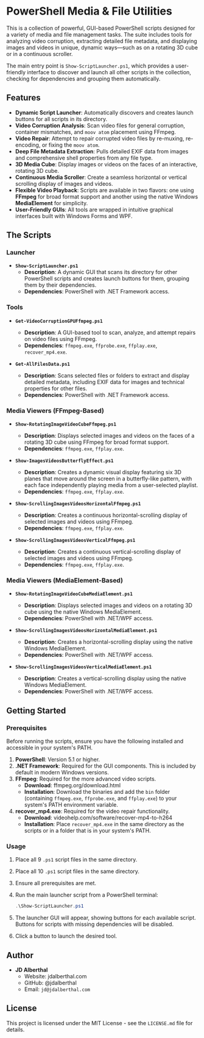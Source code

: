 # PowerShell Media & File Utilities

This is a collection of powerful, GUI-based PowerShell scripts designed for a variety of media and file management tasks. The suite includes tools for analyzing video corruption, extracting detailed file metadata, and displaying images and videos in unique, dynamic ways—such as on a rotating 3D cube or in a continuous scroller.

The main entry point is `Show-ScriptLauncher.ps1`, which provides a user-friendly interface to discover and launch all other scripts in the collection, checking for dependencies and grouping them automatically.

## Features

- **Dynamic Script Launcher**: Automatically discovers and creates launch buttons for all scripts in its directory.
- **Video Corruption Analysis**: Scan video files for general corruption, container mismatches, and `moov atom` placement using FFmpeg.
- **Video Repair**: Attempt to repair corrupted video files by re-muxing, re-encoding, or fixing the `moov atom`.
- **Deep File Metadata Extraction**: Pulls detailed EXIF data from images and comprehensive shell properties from any file type.
- **3D Media Cube**: Display images or videos on the faces of an interactive, rotating 3D cube.
- **Continuous Media Scroller**: Create a seamless horizontal or vertical scrolling display of images and videos.
- **Flexible Video Playback**: Scripts are available in two flavors: one using **FFmpeg** for broad format support and another using the native Windows **MediaElement** for simplicity.
- **User-Friendly GUIs**: All tools are wrapped in intuitive graphical interfaces built with Windows Forms and WPF.

## The Scripts

### Launcher

- **`Show-ScriptLauncher.ps1`**
  - **Description**: A dynamic GUI that scans its directory for other PowerShell scripts and creates launch buttons for them, grouping them by their dependencies.
  - **Dependencies**: PowerShell with .NET Framework access.

### Tools

- **`Get-VideoCorruptionGPUFfmpeg.ps1`**
  - **Description**: A GUI-based tool to scan, analyze, and attempt repairs on video files using FFmpeg.
  - **Dependencies**: `ffmpeg.exe`, `ffprobe.exe`, `ffplay.exe`, `recover_mp4.exe`.

- **`Get-AllFilesData.ps1`**
  - **Description**: Scans selected files or folders to extract and display detailed metadata, including EXIF data for images and technical properties for other files.
  - **Dependencies**: PowerShell with .NET Framework access.

### Media Viewers (FFmpeg-Based)

- **`Show-RotatingImageVideoCubeFfmpeg.ps1`**
  - **Description**: Displays selected images and videos on the faces of a rotating 3D cube using FFmpeg for broad format support.
  - **Dependencies**: `ffmpeg.exe`, `ffplay.exe`.

- **`Show-ImagesVideosButterflyEffect.ps1`**
  - **Description**: Creates a dynamic visual display featuring six 3D planes that move around the screen in a butterfly-like pattern, with each face independently playing media from a user-selected playlist.
  - **Dependencies**: `ffmpeg.exe`, `ffplay.exe`.

- **`Show-ScrollingImagesVideosHorizontalFfmpeg.ps1`**
  - **Description**: Creates a continuous horizontal-scrolling display of selected images and videos using FFmpeg.
  - **Dependencies**: `ffmpeg.exe`, `ffplay.exe`.

- **`Show-ScrollingImagesVideosVerticalFfmpeg.ps1`**
  - **Description**: Creates a continuous vertical-scrolling display of selected images and videos using FFmpeg.
  - **Dependencies**: `ffmpeg.exe`, `ffplay.exe`.

### Media Viewers (MediaElement-Based)

- **`Show-RotatingImageVideoCubeMediaElement.ps1`**
  - **Description**: Displays selected images and videos on a rotating 3D cube using the native Windows MediaElement.
  - **Dependencies**: PowerShell with .NET/WPF access.

- **`Show-ScrollingImagesVideosHorizontalMediaElement.ps1`**
  - **Description**: Creates a horizontal-scrolling display using the native Windows MediaElement.
  - **Dependencies**: PowerShell with .NET/WPF access.

- **`Show-ScrollingImagesVideosVerticalMediaElement.ps1`**
  - **Description**: Creates a vertical-scrolling display using the native Windows MediaElement.
  - **Dependencies**: PowerShell with .NET/WPF access.

## Getting Started

### Prerequisites

Before running the scripts, ensure you have the following installed and accessible in your system's PATH.

1. **PowerShell**: Version 5.1 or higher.
2. **.NET Framework**: Required for the GUI components. This is included by default in modern Windows versions.
3. **FFmpeg**: Required for the more advanced video scripts.
    - **Download**: ffmpeg.org/download.html
    - **Installation**: Download the binaries and add the `bin` folder (containing `ffmpeg.exe`, `ffprobe.exe`, and `ffplay.exe`) to your system's PATH environment variable.
4. **recover_mp4.exe**: Required for the video repair functionality.
    - **Download**: videohelp.com/software/recover-mp4-to-h264
    - **Installation**: Place `recover_mp4.exe` in the same directory as the scripts or in a folder that is in your system's PATH.

### Usage

1. Place all 9 `.ps1` script files in the same directory.
1. Place all 10 `.ps1` script files in the same directory.
2. Ensure all prerequisites are met.
3. Run the main launcher script from a PowerShell terminal:

    ```powershell
    .\Show-ScriptLauncher.ps1
    ```

4. The launcher GUI will appear, showing buttons for each available script. Buttons for scripts with missing dependencies will be disabled.
5. Click a button to launch the desired tool.

## Author

- **JD Alberthal**
  - Website: jdalberthal.com
  - GitHub: @jdalberthal
  - Email: `jd@jdalberthal.com`

## License

This project is licensed under the MIT License - see the `LICENSE.md` file for details.
